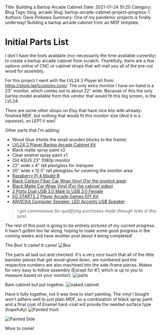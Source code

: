 Title: Building a Bartop Arcade Cabinet
Date: 2021-01-24 10:20
Category: Blog
Tags: blog, arcade
Slug: bartop-arcade-cabinet-project-progress-1
Authors: Dave Pinkawa
Summary: One of my pandemic projects is finally underway! Building a bartop arcade cabinet from an MDF template.

# Initial Parts List

I don't have the tools available (nor necessarily the time available currently) to create a bartop arcade cabinet from scratch. Thankfully, there are a few options online of CNC or cabinet shops that will mail you all of the pre-cut wood for assembly. 

For this project I went with the LVL24 2 Player kit from <a href="https://store.lep1customs.com/" target="_blank" rel="noopener noreferrer">https://store.lep1customs.com/</a>. The only extra monitor I have on-hand is a 23" monitor, which comes out to about 22" wide. Because of this the only bartop model available from this vendor that would fit this big screen, is the LVL24.

There are some other shops on Etsy that have nice kits with already-finished MDF, but nothing that would fit this monitor size (And it is a _squeeze_), so LEP1 it was!

Other parts that I'm adding:

* Wood Glue (Holds the small wooden blocks to the frame)
* <a href="https://store.lep1customs.com/collections/bartop-arcade-cabinet-kits/products/lvl24-2-player-bartop-arcade-cabinet-kit-for-up-to-24-screens-happ-or-sanwa" target="_blank" rel="noopener noreferrer">LVL24 2 Player Bartop Arcade Cabinet Kit</a>
* Black matte spray paint x2
* Clear enamel spray paint x1
* Old ASUS 23" 1080p monitor
* 22" wide x 4" tall plexiglass for marquee
* 20" wide x 12.5" tall plexiglass for covering the monitor area
* <a href="https://www.amazon.com/CanaKit-Raspberry-4GB-Starter-Kit/dp/B07V5JTMV9/ref=as_li_ss_tl?cv_ct_cx=raspberry+pi+4&dchild=1&keywords=raspberry+pi+4&pd_rd_i=B07V5JTMV9&pd_rd_r=aa1cceeb-3f3e-4516-a7fb-cd9fc92c285e&pd_rd_w=E0bw0&pd_rd_wg=umAVO&pf_rd_p=a64002b9-9c26-4361-b8a1-b0f5a4835670&pf_rd_r=Y13R2W5HZBVX929MN9CT&psc=1&qid=1611431876&sr=1-1-38d0a374-3318-4625-ad92-b6761a63ecf6&linkCode=ll1&tag=pkwaus-20&linkId=1a1849474f93f30b20e2587806810ca1&language=en_US" target="_blank" rel="noopener noreferrer">Raspberry Pi 4 Model B</a>
* <a href="https://www.amazon.com/gp/product/B00L9J4JRG/ref=as_li_ss_tl?ie=UTF8&psc=1&linkCode=ll1&tag=pkwaus-20&linkId=a6ff8f787cdc5d7ace58ce0e4dd288fa&language=en_US" target="_blank" rel="noopener noreferrer">Black Carbon Fiber Car Wrap Vinyl (For the joystick area)</a>
* <a href="https://www.amazon.com/gp/product/B07PRNGMK9/ref=as_li_ss_tl?ie=UTF8&psc=1&linkCode=ll1&tag=pkwaus-20&linkId=8255f780dd4cbe1ad7eebcfa4898dcce&language=en_US" target="_blank" rel="noopener noreferrer">Black Matte Car Wrap Vinyl (For the cabinet sides)</a>
* <a href="https://www.amazon.com/gp/product/B01MY1WDIU/ref=as_li_ss_tl?ie=UTF8&psc=1&linkCode=ll1&tag=pkwaus-20&linkId=cf562d933931847988b525fa34f59118&language=en_US" target="_blank" rel="noopener noreferrer">2 Ports Dual USB 3.0 Male to USB 3.0 Female</a>
* <a href="https://www.amazon.com/gp/product/B07QRRLCKD/ref=as_li_ss_tl?ie=UTF8&psc=1&linkCode=ll1&tag=pkwaus-20&linkId=537440db2016a4eeb5f2cab85fdac68e&language=en_US" target="_blank" rel="noopener noreferrer">EG STARTS 2 Player Arcade Games DIY Kit</a>
* <a href="https://www.amazon.com/gp/product/B01KC7WGQQ/ref=as_li_ss_tl?ie=UTF8&psc=1&linkCode=ll1&tag=pkwaus-20&linkId=e5dee96f4d135855c5f3a050de7a1574&language=en_US" target="_blank" rel="noopener noreferrer">ARVICKA Computer Speaker, LED Accents USB Speaker</a>

> _I get commissions for qualifying purchases made through links in this post._

The rest of this post is going to be entirely pictures of my current progress. It hasn't gotten too far along, hoping to make some good progress in the coming weeks and have another post about it being completed!

The Box! It came! It came!
![Box](https://pinkawa.blob.core.windows.net/pinkawapublicimages/1-24-2021-lep1-box.JPG "Box")

The parts all laid out and checked. It's a very nice touch that all of the little banister pieces that get wood-glued down, are numbered and the respective numbers are also machined into the side-frame pieces. Makes for very easy to follow assembly (Except for #7, which is up to you to measure based on your monitor). 
![parts](https://pinkawa.blob.core.windows.net/pinkawapublicimages/1-24-2021-lep1-parts.JPG "parts")

Bare cabinet but put together.
![naked cabinet](https://pinkawa.blob.core.windows.net/pinkawapublicimages/1-24-2021-lep1-basic.jpg "naked cabinet")

Have it fully together, not it was time to start painting. The vinyl I bought won't adhere well to just plain MDF, so a combination of black spray paint and a final coat of Enamel hard-coat will provde the needed surface type (hopefully)
![Painted front](https://pinkawa.blob.core.windows.net/pinkawapublicimages/1-24-2021-bartop-black-front.jpg "Painted front")

![Painted Side](https://pinkawa.blob.core.windows.net/pinkawapublicimages/1-24-2021-bartop-black-side.jpg "Painted Side")

More to come!